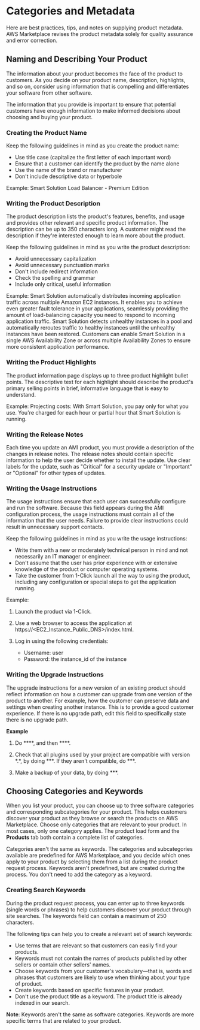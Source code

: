 # Categories and Metadata<a name="categories-and-metadata"></a>

Here are best practices, tips, and notes on supplying product metadata\. AWS Marketplace revises the product metadata solely for quality assurance and error correction\.

## Naming and Describing Your Product<a name="naming-and-describing-your-product"></a>

The information about your product becomes the face of the product to customers\. As you decide on your product name, description, highlights, and so on, consider using information that is compelling and differentiates your software from other software\.

The information that you provide is important to ensure that potential customers have enough information to make informed decisions about choosing and buying your product\.

### Creating the Product Name<a name="optimizing-the-product-name-field"></a>

Keep the following guidelines in mind as you create the product name: 
+ Use title case \(capitalize the first letter of each important word\)
+ Ensure that a customer can identify the product by the name alone
+ Use the name of the brand or manufacturer
+ Don't include descriptive data or hyperbole

Example: Smart Solution Load Balancer \- Premium Edition

### Writing the Product Description<a name="writing-the-product-description"></a>

The product description lists the product's features, benefits, and usage and provides other relevant and specific product information\. The description can be up to 350 characters long\. A customer might read the description if they're interested enough to learn more about the product\.

Keep the following guidelines in mind as you write the product description: 
+ Avoid unnecessary capitalization
+ Avoid unnecessary punctuation marks
+ Don't include redirect information
+ Check the spelling and grammar
+ Include only critical, useful information

Example: Smart Solution automatically distributes incoming application traffic across multiple Amazon EC2 instances\. It enables you to achieve even greater fault tolerance in your applications, seamlessly providing the amount of load\-balancing capacity you need to respond to incoming application traffic\. Smart Solution detects unhealthy instances in a pool and automatically reroutes traffic to healthy instances until the unhealthy instances have been restored\. Customers can enable Smart Solution in a single AWS Availability Zone or across multiple Availability Zones to ensure more consistent application performance\.

### Writing the Product Highlights<a name="writing-the-product-highlights"></a>

The product information page displays up to three product highlight bullet points\. The descriptive text for each highlight should describe the product's primary selling points in brief, informative language that is easy to understand\.

Example: Projecting costs: With Smart Solution, you pay only for what you use\. You're charged for each hour or partial hour that Smart Solution is running\.

### Writing the Release Notes<a name="writing-the-release-notes"></a>

Each time you update an AMI product, you must provide a description of the changes in release notes\. The release notes should contain specific information to help the user decide whether to install the update\. Use clear labels for the update, such as "Critical" for a security update or "Important" or "Optional" for other types of updates\.

### Writing the Usage Instructions<a name="writing-the-usage-instructions"></a>

The usage instructions ensure that each user can successfully configure and run the software\. Because this field appears during the AMI configuration process, the usage instructions must contain all of the information that the user needs\. Failure to provide clear instructions could result in unnecessary support contacts\.

Keep the following guidelines in mind as you write the usage instructions:
+ Write them with a new or moderately technical person in mind and not necessarily an IT manager or engineer\.
+ Don't assume that the user has prior experience with or extensive knowledge of the product or computer operating systems\.
+ Take the customer from 1\-Click launch all the way to using the product, including any configuration or special steps to get the application running\.

 Example: 

1. Launch the product via 1\-Click\.

1. Use a web browser to access the application at https://<EC2\_Instance\_Public\_DNS>/index\.html\.

1. Log in using the following credentials:
   + Username: user
   + Password: the instance\_id of the instance

### Writing the Upgrade Instructions<a name="writing-upgrade-instructions"></a>

 The upgrade instructions for a new version of an existing product should reflect information on how a customer can upgrade from one version of the product to another\. For example, how the customer can preserve data and settings when creating another instance\. This is to provide a good customer experience\. If there is no upgrade path, edit this field to specifically state there is no upgrade path\. 

**Example**

1. Do \*\*\*\*, and then \*\*\*\*\.

1. Check that all plugins used by your project are compatible with version \*\.\*, by doing \*\*\*\. If they aren't compatible, do \*\*\*\.

1. Make a backup of your data, by doing \*\*\*\.

## Choosing Categories and Keywords<a name="choosing-categories-and-keywords"></a>

 When you list your product, you can choose up to three software categories and corresponding subcategories for your product\. This helps customers discover your product as they browse or search the products on AWS Marketplace\. Choose only categories that are relevant to your product\. In most cases, only one category applies\. The product load form and the **Products** tab both contain a complete list of categories\. 

 Categories aren't the same as keywords\. The categories and subcategories available are predefined for AWS Marketplace, and you decide which ones apply to your product by selecting them from a list during the product request process\. Keywords aren't predefined, but are created during the process\. You don't need to add the category as a keyword\. 

### Creating Search Keywords<a name="creating-search-keywords"></a>

During the product request process, you can enter up to three keywords \(single words or phrases\) to help customers discover your product through site searches\. The keywords field can contain a maximum of 250 characters\. 

The following tips can help you to create a relevant set of search keywords:
+ Use terms that are relevant so that customers can easily find your products\.
+ Keywords must not contain the names of products published by other sellers or contain other sellers' names\.
+ Choose keywords from your customer's vocabulary—that is, words and phrases that customers are likely to use when thinking about your type of product\.
+ Create keywords based on specific features in your product\.
+ Don't use the product title as a keyword\. The product title is already indexed in our search\.

 **Note**: Keywords aren't the same as software categories\. Keywords are more specific terms that are related to your product\. 